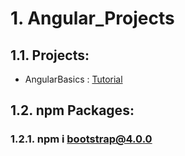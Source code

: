 # 1. Angular_Projects
 
## 1.1. Projects:
- AngularBasics : [Tutorial](https://www.udemy.com/course/angular-6-for-beginners-by-harsha)

## 1.2. npm Packages:

### 1.2.1. npm i bootstrap@4.0.0

